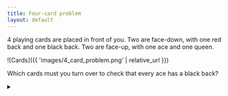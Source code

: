 ```yaml
---
title: Four-card problem
layout: default
---
```


4 playing cards are placed in front of you. Two are face-down, with one red back
and one black back. Two are face-up, with one ace and one queen.

![Cards]({{ 'images/4_card_problem.png' | relative_url }})

Which cards must you turn over to check that every ace has a black back?

<details><summary></summary>

You need to turn over the ace and the red-backed card:

* If the ace doesn't have a black back, the rule is broken.
* If the red-backed card is an ace, the rule is also broken.

Note that both the face-down card with a black back and the queen can have
anything on the other side without violating the rule.

### Commentary

This is also known as the
[Wason selection task](https://en.wikipedia.org/wiki/Wason_selection_task).

</details>
